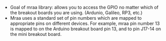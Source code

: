 - Goal of mraa library: allows you to access the GPIO no matter which of the breakout boards you are using. (Ardunio, Galileo, RP3, etc.)
- Mraa uses a standard set of pin numbers which are mapped to appropriate pins on different devices. For example, mraa pin number 13 is mapped to on the Arduino breakout board pin 13, and to pin J17-14 on the mini breakout board.